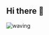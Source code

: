 ## Hi there 👋
![waving](https://capsule-render.vercel.app/api?type=waving&height=300&text=Welcome%20to%20-nl-mindoll1101's%GitHub&fontAlign=40&fontAlignY=40&color=gradient)
<!--
**mindoll1101/mindoll1101** is a ✨ _special_ ✨ repository because its `README.md` (this file) appears on your GitHub profile.

Here are some ideas to get you started:

- 🔭 I’m currently working on ...
- 🌱 I’m currently learning ...
- 👯 I’m looking to collaborate on ...
- 🤔 I’m looking for help with ...
- 💬 Ask me about ...
- 📫 How to reach me: ...
- 😄 Pronouns: ...
- ⚡ Fun fact: ...
-->
